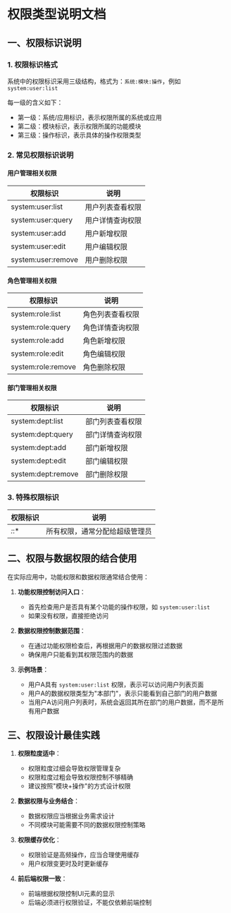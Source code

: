 # 权限类型说明文档

## 一、权限标识说明

### 1. 权限标识格式

系统中的权限标识采用三级结构，格式为：`系统:模块:操作`，例如 `system:user:list`

每一级的含义如下：
- 第一级：系统/应用标识，表示权限所属的系统或应用
- 第二级：模块标识，表示权限所属的功能模块
- 第三级：操作标识，表示具体的操作权限类型

### 2. 常见权限标识说明

#### 用户管理相关权限

| 权限标识 | 说明 |
| ------- | ---- |
| system:user:list | 用户列表查看权限 |
| system:user:query | 用户详情查询权限 |
| system:user:add | 用户新增权限 |
| system:user:edit | 用户编辑权限 |
| system:user:remove | 用户删除权限 |

#### 角色管理相关权限

| 权限标识 | 说明 |
| ------- | ---- |
| system:role:list | 角色列表查看权限 |
| system:role:query | 角色详情查询权限 |
| system:role:add | 角色新增权限 |
| system:role:edit | 角色编辑权限 |
| system:role:remove | 角色删除权限 |

#### 部门管理相关权限

| 权限标识 | 说明 |
| ------- | ---- |
| system:dept:list | 部门列表查看权限 |
| system:dept:query | 部门详情查询权限 |
| system:dept:add | 部门新增权限 |
| system:dept:edit | 部门编辑权限 |
| system:dept:remove | 部门删除权限 |

### 3. 特殊权限标识

| 权限标识 | 说明 |
| ------- | ---- |
| *:*:* | 所有权限，通常分配给超级管理员 |

## 二、权限与数据权限的结合使用

在实际应用中，功能权限和数据权限通常结合使用：

1. **功能权限控制访问入口**：
   - 首先检查用户是否具有某个功能的操作权限，如 `system:user:list`
   - 如果没有权限，直接拒绝访问

2. **数据权限控制数据范围**：
   - 在通过功能权限检查后，再根据用户的数据权限过滤数据
   - 确保用户只能看到其权限范围内的数据

3. **示例场景**：
   - 用户A具有 `system:user:list` 权限，表示可以访问用户列表页面
   - 用户A的数据权限类型为"本部门"，表示只能看到自己部门的用户数据
   - 当用户A访问用户列表时，系统会返回其所在部门的用户数据，而不是所有用户数据

## 三、权限设计最佳实践

1. **权限粒度适中**：
   - 权限粒度过细会导致权限管理复杂
   - 权限粒度过粗会导致权限控制不够精确
   - 建议按照"模块+操作"的方式设计权限

2. **数据权限与业务结合**：
   - 数据权限应当根据业务需求设计
   - 不同模块可能需要不同的数据权限控制策略

3. **权限缓存优化**：
   - 权限验证是高频操作，应当合理使用缓存
   - 用户权限变更时及时更新缓存

4. **前后端权限一致**：
   - 前端根据权限控制UI元素的显示
   - 后端必须进行权限验证，不能仅依赖前端控制 